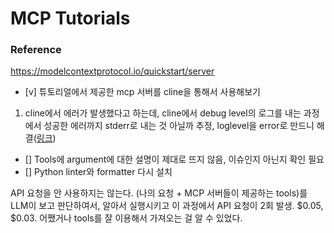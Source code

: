 # MCP Tutorials

### Reference

https://modelcontextprotocol.io/quickstart/server

- [v] 튜토리얼에서 제공한 mcp 서버를 cline을 통해서 사용해보기

1. cline에서 에러가 발생했다고 하는데, cline에서 debug level의 로그를 내는 과정에서 성공한 에러까지 stderr로 내는 것 아닐까 추정, loglevel을 error로 만드니 해결([링크](https://github.com/cline/cline/issues/1272))

- [] Tools에 argument에 대한 설명이 제대로 뜨지 않음, 이슈인지 아닌지 확인 필요
- [] Python linter와 formatter 다시 설치

API 요청을 안 사용하지는 않는다. (나의 요청 + MCP 서버들이 제공하는 tools)를 LLM이 보고 판단하여서, 알아서 실행시키고 이 과정에서 API 요청이 2회 발생. $0.05, $0.03. 어쨌거나 tools를 잘 이용해서 가져오는 걸 알 수 있었다.